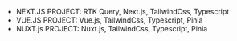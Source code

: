 - NEXT.JS PROJECT: RTK Query, Next.js, TailwindCss, Typescript
- VUE.JS PROJECT: Vue.js, TailwindCss, Typescript, Pinia
- NUXT.js PROJECT: Nuxt.js, TailwindCss, Typescript, Pinia
